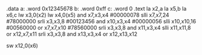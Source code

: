.data
a: .word 0x12345678
b: .word 0xff
c: .word 0
.text
la x2,a
la x5,b
la x6,c
lw x3,0(x2)
lw x4,0(x5)
and x7,x3,x4 #00000078 
slli x7,x7,24 #78000000
srli x3,x3,8 #00123456
and x10,x3,x4 #00000056
slli x10,x10,16 #00560000
or x7,x7,x10  #78560000
srli x3,x3,8
and x11,x3,x4
slli x11,x11,8 
or x12,x7,x11
srli x3,x3,8
and x13,x3,x4
or x12,x13,x12

sw x12,0(x6)